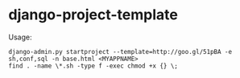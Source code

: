 django-project-template
=======================
Usage:

    django-admin.py startproject --template=http://goo.gl/51pBA -e sh,conf,sql -n base.html <MYAPPNAME>
    find . -name \*.sh -type f -exec chmod +x {} \;
